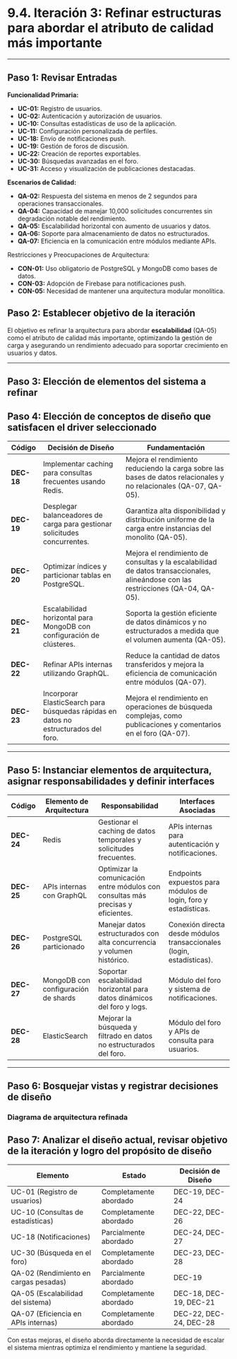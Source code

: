 # 9.4. Iteración 3: Refinar estructuras para abordar el atributo de calidad más importante

---

## Paso 1: Revisar Entradas

**Funcionalidad Primaria:**

- **UC-01:** Registro de usuarios.  
- **UC-02:** Autenticación y autorización de usuarios.  
- **UC-10:** Consultas estadísticas de uso de la aplicación.  
- **UC-11:** Configuración personalizada de perfiles.  
- **UC-18:** Envío de notificaciones push.  
- **UC-19:** Gestión de foros de discusión.  
- **UC-22:** Creación de reportes exportables.  
- **UC-30:** Búsquedas avanzadas en el foro.  
- **UC-31:** Acceso y visualización de publicaciones destacadas.  

**Escenarios de Calidad:**

- **QA-02:** Respuesta del sistema en menos de 2 segundos para operaciones transaccionales.  
- **QA-04:** Capacidad de manejar 10,000 solicitudes concurrentes sin degradación notable del rendimiento.  
- **QA-05:** Escalabilidad horizontal con aumento de usuarios y datos.  
- **QA-06:** Soporte para almacenamiento de datos no estructurados.  
- **QA-07:** Eficiencia en la comunicación entre módulos mediante APIs.  

Restricciones y Preocupaciones de Arquitectura:  

- **CON-01:** Uso obligatorio de PostgreSQL y MongoDB como bases de datos.  
- **CON-03:** Adopción de Firebase para notificaciones push.  
- **CON-05:** Necesidad de mantener una arquitectura modular monolítica.  


## Paso 2: Establecer objetivo de la iteración

El objetivo es refinar la arquitectura para abordar **escalabilidad** (QA-05) como el atributo de calidad más importante, optimizando la gestión de carga y asegurando un rendimiento adecuado para soportar crecimiento en usuarios y datos.

---

## Paso 3: Elección de elementos del sistema a refinar


## Paso 4: Elección de conceptos de diseño que satisfacen el driver seleccionado

| **Código** | **Decisión de Diseño**                                                              | **Fundamentación**                                                                                                                                                               |
|------------|--------------------------------------------------------------------------------------|--------------------------------------------------------------------------------------------------------------------------------------------------------------------------------|
| **DEC-18** | Implementar caching para consultas frecuentes usando Redis.                         | Mejora el rendimiento reduciendo la carga sobre las bases de datos relacionales y no relacionales (QA-07, QA-05).                                                             |
| **DEC-19** | Desplegar balanceadores de carga para gestionar solicitudes concurrentes.            | Garantiza alta disponibilidad y distribución uniforme de la carga entre instancias del monolito (QA-05).                                                                      |
| **DEC-20** | Optimizar índices y particionar tablas en PostgreSQL.                               | Mejora el rendimiento de consultas y la escalabilidad de datos transaccionales, alineándose con las restricciones (QA-04, QA-05).                                             |
| **DEC-21** | Escalabilidad horizontal para MongoDB con configuración de clústeres.               | Soporta la gestión eficiente de datos dinámicos y no estructurados a medida que el volumen aumenta (QA-05).                                                                  |
| **DEC-22** | Refinar APIs internas utilizando GraphQL.                                           | Reduce la cantidad de datos transferidos y mejora la eficiencia de comunicación entre módulos (QA-07).                                                                        |
| **DEC-23** | Incorporar ElasticSearch para búsquedas rápidas en datos no estructurados del foro. | Mejora el rendimiento en operaciones de búsqueda complejas, como publicaciones y comentarios en el foro (QA-07).                                                             |

---

## Paso 5: Instanciar elementos de arquitectura, asignar responsabilidades y definir interfaces

| **Código** | **Elemento de Arquitectura**    | **Responsabilidad**                                                                | **Interfaces Asociadas**                         |
|------------|----------------------------------|------------------------------------------------------------------------------------|-------------------------------------------------|
| **DEC-24** | Redis                            | Gestionar el caching de datos temporales y solicitudes frecuentes.                 | APIs internas para autenticación y notificaciones. |
| **DEC-25** | APIs internas con GraphQL        | Optimizar la comunicación entre módulos con consultas más precisas y eficientes.   | Endpoints expuestos para módulos de login, foro y estadísticas. |
| **DEC-26** | PostgreSQL particionado          | Manejar datos estructurados con alta concurrencia y volumen histórico.             | Conexión directa desde módulos transaccionales (login, estadísticas). |
| **DEC-27** | MongoDB con configuración de shards | Soportar escalabilidad horizontal para datos dinámicos del foro y logs.           | Módulo del foro y sistema de notificaciones.    |
| **DEC-28** | ElasticSearch                    | Mejorar la búsqueda y filtrado en datos no estructurados del foro.                 | Módulo del foro y APIs de consulta para usuarios. |

---

## Paso 6: Bosquejar vistas y registrar decisiones de diseño

### Diagrama de arquitectura refinada





## Paso 7: Analizar el diseño actual, revisar objetivo de la iteración y logro del propósito de diseño

| **Elemento**                               | **Estado**                    | **Decisión de Diseño**           |
|--------------------------------------------|--------------------------------|-----------------------------------|
| UC-01 (Registro de usuarios)               | Completamente abordado        | DEC-19, DEC-24                   |
| UC-10 (Consultas de estadísticas)          | Completamente abordado        | DEC-22, DEC-26                   |
| UC-18 (Notificaciones)                     | Parcialmente abordado         | DEC-24, DEC-27                   |
| UC-30 (Búsqueda en el foro)                | Completamente abordado        | DEC-23, DEC-28                   |
| QA-02 (Rendimiento en cargas pesadas)      | Parcialmente abordado         | DEC-19                           |
| QA-05 (Escalabilidad del sistema)          | Completamente abordado        | DEC-18, DEC-19, DEC-21           |
| QA-07 (Eficiencia en APIs internas)        | Completamente abordado        | DEC-22, DEC-24, DEC-28           |

Con estas mejoras, el diseño aborda directamente la necesidad de escalar el sistema mientras optimiza el rendimiento y mantiene la seguridad.
